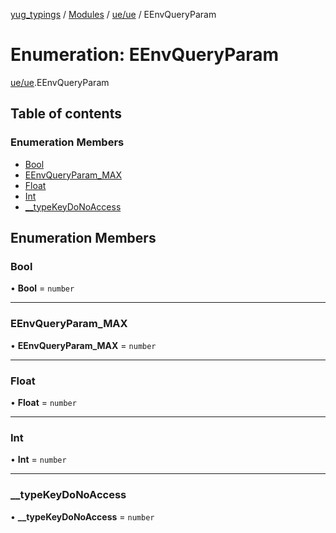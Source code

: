 [yug_typings](../README.md) / [Modules](../modules.md) / [ue/ue](../modules/ue_ue.md) / EEnvQueryParam

# Enumeration: EEnvQueryParam

[ue/ue](../modules/ue_ue.md).EEnvQueryParam

## Table of contents

### Enumeration Members

- [Bool](ue_ue.EEnvQueryParam.md#bool)
- [EEnvQueryParam\_MAX](ue_ue.EEnvQueryParam.md#eenvqueryparam_max)
- [Float](ue_ue.EEnvQueryParam.md#float)
- [Int](ue_ue.EEnvQueryParam.md#int)
- [\_\_typeKeyDoNoAccess](ue_ue.EEnvQueryParam.md#__typekeydonoaccess)

## Enumeration Members

### Bool

• **Bool** = `number`

___

### EEnvQueryParam\_MAX

• **EEnvQueryParam\_MAX** = `number`

___

### Float

• **Float** = `number`

___

### Int

• **Int** = `number`

___

### \_\_typeKeyDoNoAccess

• **\_\_typeKeyDoNoAccess** = `number`
